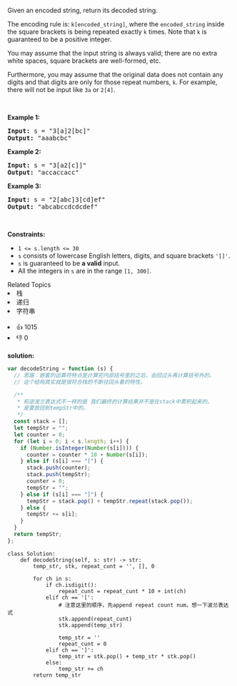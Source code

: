 <p>Given an encoded string, return its decoded string.</p>

<p>The encoding rule is: <code>k[encoded_string]</code>, where the <code>encoded_string</code> inside the square brackets is being repeated exactly <code>k</code> times. Note that <code>k</code> is guaranteed to be a positive integer.</p>

<p>You may assume that the input string is always valid; there are no extra white spaces, square brackets are well-formed, etc.</p>

<p>Furthermore, you may assume that the original data does not contain any digits and that digits are only for those repeat numbers, <code>k</code>. For example, there will not be input like <code>3a</code> or <code>2[4]</code>.</p>

<p>&nbsp;</p>
<p><strong>Example 1:</strong></p>

<pre>
<strong>Input:</strong> s = &quot;3[a]2[bc]&quot;
<strong>Output:</strong> &quot;aaabcbc&quot;
</pre>

<p><strong>Example 2:</strong></p>

<pre>
<strong>Input:</strong> s = &quot;3[a2[c]]&quot;
<strong>Output:</strong> &quot;accaccacc&quot;
</pre>

<p><strong>Example 3:</strong></p>

<pre>
<strong>Input:</strong> s = &quot;2[abc]3[cd]ef&quot;
<strong>Output:</strong> &quot;abcabccdcdcdef&quot;
</pre>

<p>&nbsp;</p>
<p><strong>Constraints:</strong></p>

<ul>
	<li><code>1 &lt;= s.length &lt;= 30</code></li>
	<li><code>s</code> consists of lowercase English letters, digits, and square brackets <code>&#39;[]&#39;</code>.</li>
	<li><code>s</code> is guaranteed to be <strong>a valid</strong> input.</li>
	<li>All the integers in <code>s</code> are in the range <code>[1, 300]</code>.</li>
</ul>
<div><div>Related Topics</div><div><li>栈</li><li>递归</li><li>字符串</li></div></div><br><div><li>👍 1015</li><li>👎 0</li></div> 
<br>
<strong> solution: </strong>

```javascript
var decodeString = function (s) {
  // 思路：嵌套的运算符特点是计算完内部括号里的之后，会回过头再计算括号外的。
  // 这个结构其实就是很符合栈的不断往回头看的特性。

  /**
   * 和逆波兰表达式不一样的是 我们最终的计算结果并不是在stack中累积起来的。
   * 是要放回到tempStr中的。
   */
  const stack = [];
  let tempStr = "";
  let counter = 0;
  for (let i = 0; i < s.length; i++) {
    if (Number.isInteger(Number(s[i]))) {
      counter = counter * 10 + Number(s[i]);
    } else if (s[i] === "[") {
      stack.push(counter);
      stack.push(tempStr);
      counter = 0;
      tempStr = "";
    } else if (s[i] === "]") {
      tempStr = stack.pop() + tempStr.repeat(stack.pop());
    } else {
      tempStr += s[i];
    }
  }
  return tempStr;
};
```

```python3
class Solution:
    def decodeString(self, s: str) -> str:
        temp_str, stk, repeat_cunt = '', [], 0

        for ch in s:
            if ch.isdigit():
                repeat_cunt = repeat_cunt * 10 + int(ch)
            elif ch == '[':
                # 注意这里的顺序，先append repeat count num，想一下波兰表达式
                stk.append(repeat_cunt)
                stk.append(temp_str)

                temp_str = ''
                repeat_cunt = 0
            elif ch == ']':
                temp_str = stk.pop() + temp_str * stk.pop()
            else:
                temp_str += ch
        return temp_str

```
